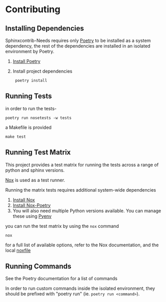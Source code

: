# Contributing

## Installing Dependencies

Sphinxcontrib-Needs requires only [Poetry](https://python-poetry.org/) to be installed as a system dependency, the rest of the dependencies are installed in an isolated environment by Poetry.

1. [Install Poetry](https://python-poetry.org/docs/#installation)
2. Install project dependencies
   
        poetry install


## Running Tests

in order to run the tests-

    poetry run nosetests -w tests

a Makefile is provided

    make test

## Running Test Matrix

This project provides a test matrix for running the tests across a range of python and sphinx versions.

[Nox](https://nox.thea.codes/en/stable/) is used as a test runner.

Running the matrix tests requires additional system-wide dependencies

1. [Install Nox](https://nox.thea.codes/en/stable/tutorial.html#installation)
2. [Install Nox-Poetry](https://pypi.org/project/nox-poetry/)
3. You will also need multiple Python versions available. You can manage these using [Pyenv](https://github.com/pyenv/pyenv)

you can run the test matrix by using the `nox` command

    nox

for a full list of available options, refer to the Nox documentation, and the local [noxfile](./noxfile.py)

## Running Commands

See the Poetry documentation for a list of commands

In order to run custom commands inside the isolated environment, they should be prefixed with "poetry run" (ie. `poetry run <command>`).
